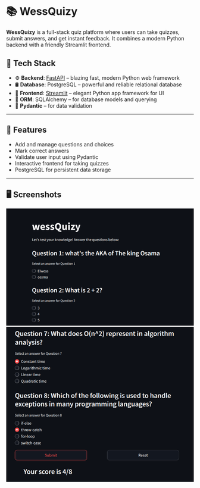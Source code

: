 # 📚 WessQuizy

**WessQuizy** is a full-stack quiz platform where users can take quizzes, submit answers, and get instant feedback. It combines a modern Python backend with a friendly Streamlit frontend.

## 🧰 Tech Stack

- ⚙️ **Backend**: [FastAPI](https://fastapi.tiangolo.com/) – blazing fast, modern Python web framework
- 🛢️ **Database**: PostgreSQL – powerful and reliable relational database
- 🎨 **Frontend**: [Streamlit](https://streamlit.io/) – elegant Python app framework for UI
- 🐘 **ORM**: SQLAlchemy – for database models and querying
- 🔐 **Pydantic** – for data validation

---

## 🚀 Features

- Add and manage questions and choices
- Mark correct answers
- Validate user input using Pydantic
- Interactive frontend for taking quizzes
- PostgreSQL for persistent data storage

---

## 🖥️ Screenshots

![Quiz Page](screenshots/img1.png)
![Quiz Page](screenshots/img2.png)
